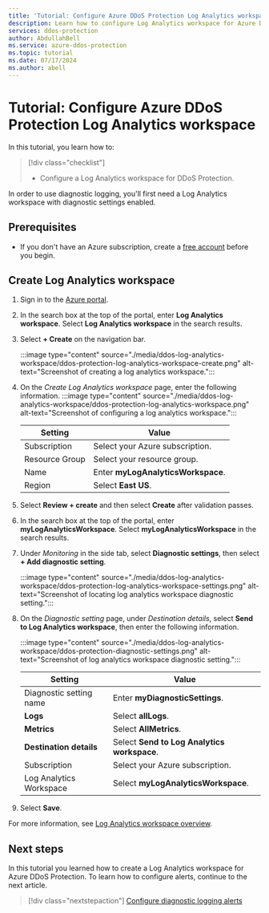 ```yaml
---
title: 'Tutorial: Configure Azure DDoS Protection Log Analytics workspace'
description: Learn how to configure Log Analytics workspace for Azure DDoS Protection.
services: ddos-protection
author: AbdullahBell
ms.service: azure-ddos-protection
ms.topic: tutorial
ms.date: 07/17/2024
ms.author: abell
---
```


# Tutorial: Configure Azure DDoS Protection Log Analytics workspace

In this tutorial, you learn how to:

> [!div class="checklist"]
> * Configure a Log Analytics workspace for DDoS Protection.

In order to use diagnostic logging, you'll first need a Log Analytics workspace with diagnostic settings enabled.

## Prerequisites

- If you don't have an Azure subscription, create a [free account](https://azure.microsoft.com/free/?WT.mc_id=A261C142F) before you begin.

## Create Log Analytics workspace


1. Sign in to the [Azure portal](https://portal.azure.com/).
1. In the search box at the top of the portal, enter **Log Analytics workspace**. Select **Log Analytics workspace** in the search results.
1. Select **+ Create** on the navigation bar.

    :::image type="content" source="./media/ddos-log-analytics-workspace/ddos-protection-log-analytics-workspace-create.png" alt-text="Screenshot of creating a log analytics workspace.":::

1. On the *Create Log Analytics workspace* page, enter the following information.
    :::image type="content" source="./media/ddos-log-analytics-workspace/ddos-protection-log-analytics-workspace.png" alt-text="Screenshot of configuring a log analytics workspace.":::

    | Setting | Value |
    |--|--|
    | Subscription | Select your Azure subscription. |   
    | Resource Group | Select your resource group.	 | 
    | Name | Enter **myLogAnalyticsWorkspace**. |
    | Region | Select **East US**. |
    
1. Select **Review + create** and then select **Create** after validation passes.
1. In the search box at the top of the portal, enter **myLogAnalyticsWorkspace**. Select **myLogAnalyticsWorkspace** in the search results.
1. Under *Monitoring* in the side tab, select **Diagnostic settings**, then select **+ Add diagnostic setting**.

    :::image type="content" source="./media/ddos-log-analytics-workspace/ddos-protection-log-analytics-workspace-settings.png" alt-text="Screenshot of locating log analytics workspace diagnostic setting.":::

1. On the *Diagnostic setting* page, under *Destination details*, select **Send to Log Analytics workspace**, then enter the following information.

    :::image type="content" source="./media/ddos-log-analytics-workspace/ddos-protection-diagnostic-settings.png" alt-text="Screenshot of log analytics workspace diagnostic setting.":::

    | Setting | Value |
    |--|--|
    | Diagnostic setting name | Enter **myDiagnosticSettings**. |
    |**Logs**| Select **allLogs**.|
    |**Metrics**| Select **AllMetrics**. |
    |**Destination details**| Select **Send to Log Analytics workspace**.|
    | Subscription | Select your Azure subscription. |   
    | Log Analytics Workspace | Select **myLogAnalyticsWorkspace**. | 
    
1. Select **Save**.

For more information, see [Log Analytics workspace overview](../azure-monitor/logs/log-analytics-workspace-overview.md).

## Next steps

In this tutorial you learned how to create a Log Analytics workspace for Azure DDoS Protection. To learn how to configure alerts, continue to the next article.

> [!div class="nextstepaction"]
> [Configure diagnostic logging alerts](ddos-diagnostic-alert-templates.md)
